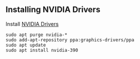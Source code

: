 
## Installing NVIDIA Drivers

Install [NVIDIA Drivers](http://www.nvidia.com/Download/driverResults.aspx/123918/en-us)
```console
sudo apt purge nvidia-*
sudo add-apt-repository ppa:graphics-drivers/ppa
sudo apt update
sudo apt install nvidia-390
```